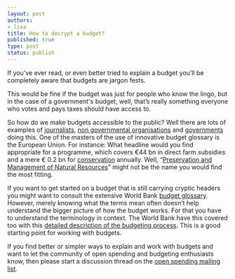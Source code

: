 ```yaml
---
layout: post
authors:
- lisa
title: How to decrypt a budget?
published: true
type: post
status: publish
---
```

If you’ve ever read, or even better tried to explain a budget you’ll be completely aware that budgets are jargon fests.  

This would be fine if the budget was just for people who know the lingo, but in the case of a government's budget, well, that’s really something everyone who votes and pays taxes should have access to. 

So how do we make budgets accessible to the public? Well there are lots of examples of [journalists](http://www.fsteurope.com/news/is-cash-becoming-extinct/), [non governmental organisations](http://twaweza.org/uploads/flash/budget-visualization-kenya-000/Kenya.html#/home/split=Purpose&spending=Actual&viewType=Bubbles&year=2002-03) and [governments](http://www.flickr.com/photos/hmtreasury/sets/72157632177938360/) doing this. One of the masters of the use of innovative budget glossary is the European Union. For instance: What headline would you find appropriate for a programme, which covers €44 bn in direct farm subsidies and a mere € 0.2 bn for [conservation](http://ec.europa.eu/environment/life/) annually. Well, “[Preservation and Management of Natural Resources](http://ec.europa.eu/budget/financialreport/expenditure/naturalresources/index_en.html)” might not be the name you would find the most fitting.  

If you want to get started on a budget that is still carrying cryptic headers you might want to consult the extensive World Bank [budget glossary](https://docs.google.com/file/d/0B1gQoR-EKl_xdHJhRDlTTkc5WDA/edit). However, merely knowing what the terms mean often doesn’t help understand the bigger picture of how the budget works. For that you have to understand the terminology in context. The World Bank have this covered too with this [detailed description of the budgeting process](https://docs.google.com/file/d/0B1gQoR-EKl_xNUVYb1d2RTdjMFk/edit). This is a good starting point for working with budgets. 

If you find better or simpler ways to explain and work with budgets and want to let the community of open spending and budgeting enthusiasts know, then please start a discussion thread on the [open spending mailing list](http://lists.okfn.org/mailman/listinfo/openspending).  
